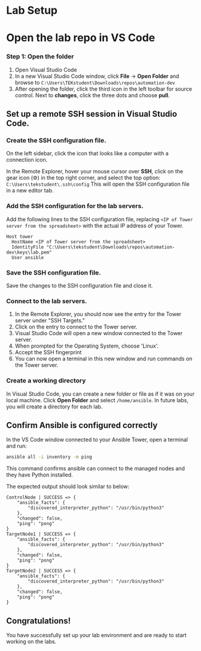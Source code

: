 # Lab Setup 

# Open the lab repo in VS Code

### Step 1: Open the folder

1. Open Visual Studio Code
2. In a new Visual Studio Code window, click **File** -> **Open Folder** and browse to `C:\Users\TEKstudent\Downloads\repos\automation-dev`
3. After opening the folder, click the third icon in the left toolbar for source control. Next to **changes**, click the three dots and choose **pull**.


## Set up a remote SSH session in Visual Studio Code.   

### Create the SSH configuration file.

On the left sidebar, click the icon that looks like a computer with a connection icon.

In the Remote Explorer, hover your mouse cursor over **SSH**, click on the gear icon (⚙️) in the top right corner, and select the top option: `C:\Users\tekstudent\.ssh\config` This will open the SSH configuration file in a new editor tab.


### Add the SSH configuration for the lab servers.
Add the following lines to the SSH configuration file, replacing `<IP of Tower server from the spreadsheet>` with the actual IP address of your Tower.

```plaintext
Host tower
  HostName <IP of Tower server from the spreadsheet>
  IdentityFile "C:\Users\tekstudent\Downloads\repos\automation-dev\keys\lab.pem"
  User ansible
```

### Save the SSH configuration file.
Save the changes to the SSH configuration file and close it.


### Connect to the lab servers.
1. In the Remote Explorer, you should now see the entry for the Tower server under "SSH Targets."
2. Click on the entry to connect to the Tower server.
3. Visual Studio Code will open a new window connected to the Tower server.
4. When prompted for the Operating System, choose 'Linux'.  
5. Accept the SSH fingerprint
6. You can now open a terminal in this new window and run commands on the Tower server.

### Create a working directory

In Visual Studio Code, you can create a new folder or file as if it was on your local machine.
Click **Open Folder** and select `/home/ansible`.
In future labs, you will create a directory for each lab.

## Confirm Ansible is configured correctly 

In the VS Code window connected to your Ansible Tower, open a terminal and run: 
```bash 
ansible all -i inventory -m ping 
```

This command confirms ansible can connect to the managed nodes and they have Python installed. 

The expected output should look similar to below: 

```
ControlNode | SUCCESS => {
    "ansible_facts": {
        "discovered_interpreter_python": "/usr/bin/python3"
    },
    "changed": false,
    "ping": "pong"
}
TargetNode1 | SUCCESS => {
    "ansible_facts": {
        "discovered_interpreter_python": "/usr/bin/python3"
    },
    "changed": false,
    "ping": "pong"
}
TargetNode2 | SUCCESS => {
    "ansible_facts": {
        "discovered_interpreter_python": "/usr/bin/python3"
    },
    "changed": false,
    "ping": "pong"
}
```

## Congratulations!
You have successfully set up your lab environment and are ready to start working on the labs.
